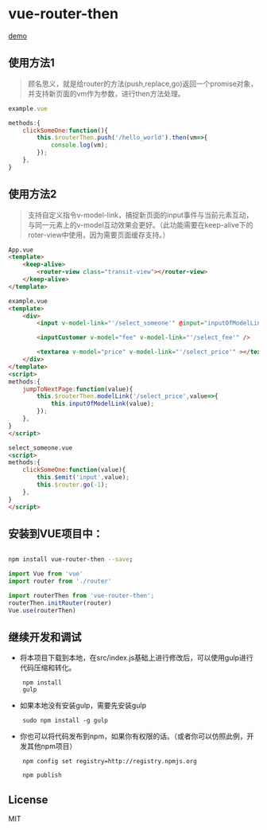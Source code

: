 # vue-router-then

[demo](http://jsfiddle.net/wanyaxing/2c7f2wef/embedded/)

## 使用方法1

> 顾名思义，就是给router的方法(push,replace,go)返回一个promise对象，并支持新页面的vm作为参数，进行then方法处理。

```javascript
example.vue

methods:{
    clickSomeOne:function(){
        this.$routerThen.push('/hello_world').then(vm=>{
            console.log(vm);
        });
    },
}
```

## 使用方法2

> 支持自定义指令v-model-link，捕捉新页面的input事件与当前元素互动，与同一元素上的v-model互动效果会更好。（此功能需要在keep-alive下的roter-view中使用，因为需要页面缓存支持。）


```html
App.vue
<template>
    <keep-alive>
        <router-view class="transit-view"></router-view>
    </keep-alive>
</template>

example.vue
<template>
    <div>
        <input v-model-link="'/select_someone'" @input="inputOfModelLink"/>

        <inputCustomer v-model="fee" v-model-link="'/select_fee'" />

        <textarea v-model="price" v-model-link="'/select_price'" ></textarea>
    </div>
</template>
<script>
methods:{
    jumpToNextPage:function(value){
        this.$routerThen.modelLink('/select_price',value=>{
            this.inputOfModelLink(value);
        });
    },
}
</script>

select_someone.vue
<script>
methods:{
    clickSomeOne:function(value){
        this.$emit('input',value);
        this.$router.go(-1);
    },
}
</script>

```

## 安装到VUE项目中：

``` bash

npm install vue-router-then --save;

```

```javascript
import Vue from 'vue'
import router from './router'

import routerThen from 'vue-router-then';
routerThen.initRouter(router)
Vue.use(routerThen)

```

## 继续开发和调试

* 将本项目下载到本地，在src/index.js基础上进行修改后，可以使用gulp进行代码压缩和转化。
```
    npm install
    gulp
```
* 如果本地没有安装gulp，需要先安装gulp
```
    sudo npm install -g gulp
```
* 你也可以将代码发布到npm，如果你有权限的话。（或者你可以仿照此例，开发其他npm项目）
```
    npm config set registry=http://registry.npmjs.org

    npm publish
```
## License

MIT

